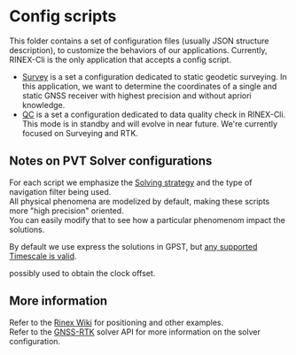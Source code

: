 Config scripts
==============

This folder contains a set of configuration files (usually JSON structure description),
to customize the behaviors of our applications. Currently, RINEX-Cli is the only application
that accepts a config script.

- [Survey](./survey) is a set a configuration dedicated to static geodetic surveying.
In this application, we want to determine the coordinates of a single and static GNSS receiver
with highest precision and without apriori knowledge.
- [QC](./qc) is a set a configuration dedicated to data quality check in RINEX-Cli.
This mode is in standby and will evolve in near future. We're currently focused on Surveying and RTK.

## Notes on PVT Solver configurations

For each script we emphasize the [Solving strategy]() and the type of navigation filter being used.   
All physical phenomena are modelized by default, making these scripts more "high precision" oriented.  
You can easily modify that to see how a particular phenomenom impact the solutions.

By default we use express the solutions in GPST, but [any supported Timescale is valid]().  

possibly used to obtain the clock offset.

## More information

Refer to the [Rinex Wiki]() for positioning and other examples.  
Refer to the [GNSS-RTK]() solver API for more information on the solver configuration. 
